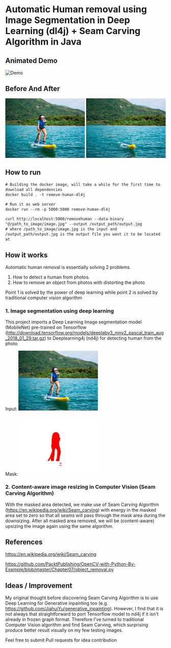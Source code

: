 # Automatic Human removal using Image Segmentation in Deep Learning (dl4j) + Seam Carving Algorithm in Java

## Animated Demo
![Demo](demo/demo.gif)

## Before And After

<img src="demo/request.jpg" width="250"> <img src="demo/response.jpeg" width="250">

## How to run

```
# Building the docker image, will take a while for the first time to download all dependencies
docker build . -t remove-human-dl4j
```
```
# Run it as web server
docker run --rm -p 5000:5000 remove-human-dl4j
```

```
curl http://localhost:5000/removehuman --data-binary "@/path_to_image/image.jpg" --output /output_path/output.jpg
# where /path_to_image/image.jpg is the input and /output_path/output.jpg is the output file you want it to be located at
```

## How it works

Automatic human removal is essentially solving 2 problems.
1. How to detect a human from photos.
2. How to remove an object from photos with distorting the photo

Point 1 is solved by the power of deep learning while point 2 is solved by traditional computer vision algorithm

### 1. Image segmentation using deep learning
This project imports a Deep Learning Image segmentation model (MobileNet) pre-trained on Tensorflow (http://download.tensorflow.org/models/deeplabv3_mnv2_pascal_train_aug_2018_01_29.tar.gz) to Deeplearning4j (nd4j) for detecting human from the photo

Input:
<img src="demo/request.jpg" width="250"> 

Mask:
<img src="demo/mask.jpg" width="250">

### 2. Content-aware image resizing in Computer Vision (Seam Carving Algorithm)
With the masked area detected, we make use of Seam Carving Algorithm (https://en.wikipedia.org/wiki/Seam_carving) with energy in the masked area set to zero so that all seams will pass through the mask area during the downsizing. After all masked area removed, we will be (content-aware) upsizing the image again using the same algorithm.

## References
https://en.wikipedia.org/wiki/Seam_carving

https://github.com/PacktPublishing/OpenCV-with-Python-By-Example/blob/master/Chapter07/object_removal.py

## Ideas / Improvement
My original thought before discovering Seam Carving Algorithm is to use Deep Learning for Generative inpainting too (e.g. https://github.com/JiahuiYu/generative_inpainting). However, I find that it is not always that straightforward to port Tensorflow model to nd4j if it isn't already in frozen graph format. Therefore I've turned to traditional Computer Vision algorithm and find Seam Carving, which surprising produce better result visually on my few testing images.

Feel free to submit Pull requests for idea contribution




